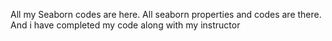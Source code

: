 All my Seaborn codes are here. All seaborn properties and codes are there. And i have completed my code along with my instructor
